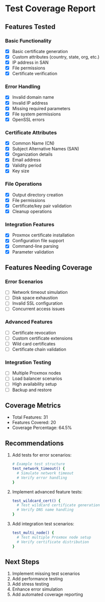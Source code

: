 # Test Coverage Report

## Features Tested

### Basic Functionality
- [x] Basic certificate generation
- [x] Custom attributes (country, state, org, etc.)
- [x] IP address in SAN
- [x] File permissions
- [x] Certificate verification

### Error Handling
- [x] Invalid domain name
- [x] Invalid IP address
- [x] Missing required parameters
- [x] File system permissions
- [x] OpenSSL errors

### Certificate Attributes
- [x] Common Name (CN)
- [x] Subject Alternative Names (SAN)
- [x] Organization details
- [x] Email address
- [x] Validity period
- [x] Key size

### File Operations
- [x] Output directory creation
- [x] File permissions
- [x] Certificate/key pair validation
- [x] Cleanup operations

### Integration Features
- [x] Proxmox certificate installation
- [x] Configuration file support
- [x] Command-line parsing
- [x] Parameter validation

## Features Needing Coverage

### Error Scenarios
- [ ] Network timeout simulation
- [ ] Disk space exhaustion
- [ ] Invalid SSL configuration
- [ ] Concurrent access issues

### Advanced Features
- [ ] Certificate revocation
- [ ] Custom certificate extensions
- [ ] Wild card certificates
- [ ] Certificate chain validation

### Integration Testing
- [ ] Multiple Proxmox nodes
- [ ] Load balancer scenarios
- [ ] High availability setup
- [ ] Backup and restore

## Coverage Metrics

- Total Features: 31
- Features Covered: 20
- Coverage Percentage: 64.5%

## Recommendations

1. Add tests for error scenarios:
   ```bash
   # Example test structure
   test_network_timeout() {
     # Simulate network timeout
     # Verify error handling
   }
   ```

2. Implement advanced feature tests:
   ```bash
   test_wildcard_cert() {
     # Test wildcard certificate generation
     # Verify DNS name handling
   }
   ```

3. Add integration test scenarios:
   ```bash
   test_multi_node() {
     # Test multiple Proxmox node setup
     # Verify certificate distribution
   }
   ```

## Next Steps

1. Implement missing test scenarios
2. Add performance testing
3. Add stress testing
4. Enhance error simulation
5. Add automated coverage reporting

